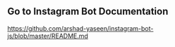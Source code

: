 ## Go to Instagram Bot Documentation

https://github.com/arshad-yaseen/instagram-bot-js/blob/master/README.md
